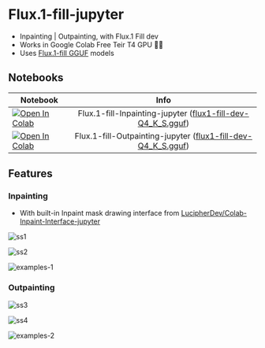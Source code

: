 # Flux.1-fill-jupyter

- Inpainting | Outpainting, with Flux.1 Fill dev
- Works in Google Colab Free Teir T4 GPU 🥳🥳
- Uses [Flux.1-fill GGUF](https://huggingface.co/YarvixPA/FLUX.1-Fill-dev-gguf) models

## Notebooks

| Notebook  | Info |
| ------------- |:-------------:|
| [![Open In Colab](https://colab.research.google.com/assets/colab-badge.svg)](https://colab.research.google.com/github/LucipherDev/Flux.1-fill-jupyter/blob/main/Flux.1-fill-Inpainting-jupyter.ipynb)      | Flux.1-fill-Inpainting-jupyter ([flux1-fill-dev-Q4_K_S.gguf](https://huggingface.co/YarvixPA/FLUX.1-Fill-dev-gguf/blob/main/flux1-fill-dev-Q4_K_S.gguf)) |
| [![Open In Colab](https://colab.research.google.com/assets/colab-badge.svg)](https://colab.research.google.com/github/LucipherDev/Flux.1-fill-jupyter/blob/main/Flux.1-fill-Outpainting-jupyter.ipynb)      | Flux.1-fill-Outpainting-jupyter  ([flux1-fill-dev-Q4_K_S.gguf](https://huggingface.co/YarvixPA/FLUX.1-Fill-dev-gguf/blob/main/flux1-fill-dev-Q4_K_S.gguf)) |

## Features

### Inpainting

- With built-in Inpaint mask drawing interface from [LucipherDev/Colab-Inpaint-Interface-jupyter](https://github.com/LucipherDev/Colab-Inpaint-Interface-jupyter)

![ss1](https://github.com/user-attachments/assets/d87eab17-38da-4dee-940e-b54832fb33d1)

![ss2](https://github.com/user-attachments/assets/7dc97d60-2c06-4683-95a4-93a484171e35)

![examples-1](https://github.com/user-attachments/assets/8880e40f-b42e-46ac-9fa5-79f9c1adaa45)

### Outpainting

![ss3](https://github.com/user-attachments/assets/bab8bb9f-3292-4999-81df-9d7c34be1826)

![ss4](https://github.com/user-attachments/assets/17bec436-1b37-431b-aa13-0282e0f2457c)

![examples-2](https://github.com/user-attachments/assets/91e27c55-890e-4d9c-8170-b5850d3ab4f0)
